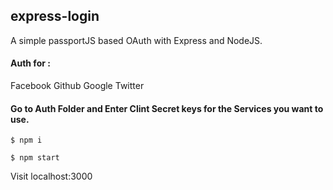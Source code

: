 ## express-login
A simple passportJS based OAuth with Express and NodeJS.

#### Auth for : 
Facebook
Github
Google
Twitter

#### Go to Auth Folder and Enter Clint Secret keys for the Services you want to use.

`$ npm i`

`$ npm start`

Visit localhost:3000
